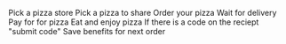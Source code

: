 Pick a pizza store
Pick a pizza to share
Order your pizza
Wait for delivery
Pay for for pizza
Eat and enjoy pizza
If there is a code on the reciept "submit code"
Save benefits for next order